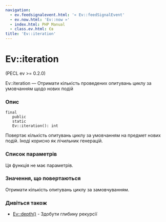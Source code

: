 ```yaml
---
navigation:
  - ev.feedsignalevent.html: '« Ev::feedSignalEvent'
  - ev.now.html: 'Ev::now »'
  - index.html: PHP Manual
  - class.ev.html: Єв
title: 'Ev::iteration'
---
```

# Ev::iteration

(PECL ev >= 0.2.0)

Ev::iteration — Отримати кількість проведених опитувань циклу за умовчанням щодо нових подій

### Опис

```methodsynopsis
final
   public
   static
   Ev::iteration(): int
```

Повертає кількість опитувань циклу за умовчанням на предмет нових подій. Іноді корисно як лічильник генерацій.

### Список параметрів

Ця функція не має параметрів.

### Значення, що повертаються

Отримати кількість опитувань циклу за замовчуванням.

### Дивіться також

-   [Ev::depth()](ev.depth.html) - Здобути глибину рекурсії
